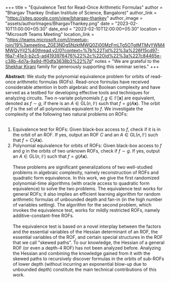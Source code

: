 +++
title = "Equivalence Test for Read-Once Arithmetic Formulas"
author = "Bhargav Thankey (Indian Institute of Science, Bangalore)"
author_link = "https://sites.google.com/view/bhargav-thankey"
author_image = "assets/authorImages/BhargavThankey.png"
date = "2023-02-10T11:00:00+05:30"
date_end = "2023-02-10T12:00:00+05:30"
location = "Microsoft Teams Meeting"
location_link = "https://teams.microsoft.com/l/meetup-join/19%3ameeting_ZGE3NDg5NzktMWQ0Zi00MzFmLTg5OTgtMTMyYWM4MWQyYjI2%40thread.v2/0?context=%7b%22Tid%22%3a%226f15cd97-f6a7-41e3-b2c5-ad4193976476%22%2c%22Oid%22%3a%227c84465e-c38b-4d7a-9a9d-ff0dfa3638b3%22%7d"
notes = "We are grateful to the <a href = "https://www.accel.com/people/shekhar-kirani" target= "_blank">Shekhar Kirani</a> family for generously supporting this seminar series."
+++

<b>Abstract:</b>
We study the polynomial equivalence problem for orbits of read-once arithmetic formulas (ROFs). Read-once formulas have
received considerable attention in both algebraic and Boolean complexity and have served as a testbed for developing
effective tools and techniques for analyzing circuits. Two $n$-variate polynomials $f, g \in \mathbb{F}[\mathbf{x}]$
are equivalent, denoted as $f \sim g$, if there is an $A \in \mathrm{GL}(n, \mathbb{F})$ such that $f = g(A\mathbf{x})$.
The orbit of $f$ is the set of all polynomials equivalent to $f$. We investigate the complexity of the following two
natural problems on ROFs:
<br><br>
1. Equivalence test for ROFs: Given black-box access to $f$, check if it is in the orbit of an ROF. If yes,
output an ROF $C$ and an $A \in \mathrm{GL}(n, \mathbb{F})$ such that $f = C(A\mathbf{x})$.<br>
2. Polynomial equivalence for orbits of ROFs: Given black-box access to $f$ and $g$ in the orbits of two unknown ROFs,
check if $f \sim g$. If yes, output an $A \in \mathrm{GL}(n, \mathbb{F})$ such that $f = g(A\mathbf{x})$.
<br><br>
These problems are significant generalizations of two well-studied problems in algebraic complexity, namely
reconstruction of ROFs and quadratic form equivalence. In this work, we give the first randomized polynomial-time
algorithms (with oracle access to quadratic form equivalence) to solve the two problems. The equivalence test works
for general ROFs; it also implies an efficient learning algorithm for random arithmetic formulas of unbounded depth
and fan-in (in the high number of variables setting). The algorithm for the second problem, which invokes the
equivalence test, works for mildly restricted ROFs, namely additive-constant-free ROFs.
<br><br>
The equivalence test is based on a novel interplay between the factors and the essential variables of the Hessian
determinant of an ROF, the essential variables of the ROF, and certain special structures in the ROF that we call
"skewed paths". To our knowledge, the Hessian of a general ROF (or even a depth-4 ROF) has not been analyzed before.
Analyzing the Hessian and combining the knowledge gained from it with the skewed paths to recursively discover
formulas in the orbits of sub-ROFs of lower depth (without incurring an exponential blow-up due to unbounded depth)
constitute the main technical contributions of this work.